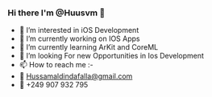 ### Hi there  I'm @Huusvm 👋
- 👀 I’m interested in iOS Development
- 🔭 I’m currently working on IOS Apps
- 🌱 I’m currently learning ArKit and CoreML
- 👯 I’m looking For new Opportunities in Ios Development 
- 📫 How to reach me :- 
- 📩 Hussamaldindafalla@gmail.com
- 📱 +249 907 932 795 
